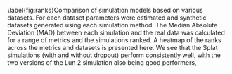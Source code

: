 \label{fig:ranks}Comparison of simulation models based on various datasets. For each dataset parameters were estimated and synthetic datasets generated using each simulation method. The Median Absolute Deviation (MAD) between each simulation and the real data was calculated for a range of metrics and the simulations ranked. A heatmap of the ranks across the metrics and datasets is presented here. We see that the Splat simulations (with and without dropout) perform consistently well, with the two versions of the Lun 2 simulation also being good performers, 